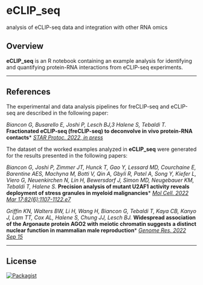 # eCLIP_seq
analysis of eCLIP-seq data and integration with other RNA omics 

## Overview

 __eCLIP_seq__ is an R notebook containing an example analysis for identifying and quantifying protein-RNA interactions from eCLIP-seq experiments. 

------------------------------------------------------------------------

## References

The experimental and data analysis pipelines for freCLIP-seq and eCLIP-seq are described in the following paper:

*Biancon G, Busarello E, Joshi P, Lesch BJ,3 Halene S, Tebaldi T.*
**Fractionated eCLIP-seq (freCLIP-seq) to deconvolve in vivo protein-RNA contacts***
[*STAR Protoc. 2022, in press*]()

The dataset of the worked examples analyzed in __eCLIP_seq__ were generated for the results presented in the following papers:

*Biancon G, Joshi P, Zimmer JT, Hunck T, Gao Y, Lessard MD, Courchaine E, Barentine AES, Machyna M, Botti V, Qin A, Gbyli R, Patel A, Song Y, Kiefer L, Viero G, Neuenkirchen N, Lin H, Bewersdorf J, Simon MD, Neugebauer KM, Tebaldi T, Halene S.*
**Precision analysis of mutant U2AF1 activity reveals deployment of stress granules in myeloid malignancies***
[*Mol Cell. 2022 Mar 17;82(6):1107-1122.e7*](https://doi.org/10.1016/j.molcel.2022.02.025)

*Griffin KN, Walters BW, Li H, Wang H, Biancon G, Tebaldi T, Kaya CB, Kanyo J, Lam TT, Cox AL, Halene S, Chung JJ, Lesch BJ.*
**Widespread association of the Argonaute protein AGO2 with meiotic chromatin suggests a distinct nuclear function in mammalian male reproduction***
[*Genome Res. 2022 Sep 15*](https://doi.org/10.1101/gr.276578.122)

------------------------------------------------------------------------

## License

[![Packagist](https://img.shields.io/packagist/l/doctrine/orm.svg?maxAge=2592000?style=flat)](https://opensource.org/licenses/MIT)
